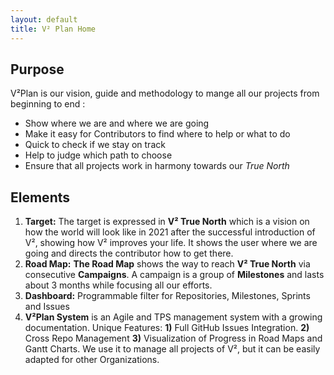 ```yaml
---
layout: default
title: V² Plan Home
---
```


## Purpose <a name="purpose"></a>
V²Plan is our vision, guide and methodology to mange all our projects from beginning to end :

- Show where we are and where we are going
- Make it easy for Contributors to find where to help or what to do
- Quick to check if we stay on track
- Help to judge which path to choose
- Ensure that all projects work in harmony towards our *True North*



## Elements <a name="elements"></a>
1. **Target:** The target is expressed in **V² True North** which is a vision on how the world will look like in 2021 after the successful introduction of V², showing how V² improves your life. It shows the user where we are going and directs the contributor how to get there.
2. **Road Map:** **The Road Map** shows the way to reach **V² True North** via consecutive **Campaigns**. A campaign is a group of **Milestones** and lasts about 3 months while focusing all our efforts.
3. **Dashboard:**  Programmable filter for Repositories, Milestones, Sprints and Issues 
4. **V²Plan System** is an Agile and TPS management system with a growing documentation. Unique Features: **1)** Full GitHub Issues Integration. **2)** Cross Repo Management **3)** Visualization of Progress in Road Maps and Gantt Charts. We use it to manage all projects of V², but it can be easily adapted for other Organizations. 
